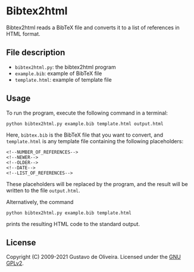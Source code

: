 # Bibtex2html

Bibtex2html reads a BibTeX file and converts it to a list of references in HTML format.

## File description

* `bibtex2html.py`: the bibtex2html program
* `example.bib`: example of BibTeX file
* `template.html`: example of template file

## Usage

To run the program, execute the following command in a terminal:

    python bibtex2html.py example.bib template.html output.html

Here, `bibtex.bib` is the BibTeX file that you want to convert, and `template.html` is any template file containing the following placeholders:

    <!--NUMBER_OF_REFERENCES-->
    <!--NEWER-->
    <!--OLDER-->
    <!--DATE-->
    <!--LIST_OF_REFERENCES-->

These placeholders will be replaced by the program, and the result will be written to the file `output.html`.

Alternatively, the command

    python bibtex2html.py example.bib template.html

prints the resulting HTML code to the standard output.
    
## License

Copyright (C) 2009-2021 Gustavo de Oliveira. Licensed under the [GNU GPLv2](LICENSE).
